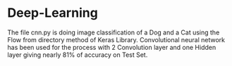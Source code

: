 # Deep-Learning

The file cnn.py is doing image classification of a Dog and a Cat using the Flow from directory method of Keras Library.
Convolutional neural network has been used for the process with 2 Convolution layer and one Hidden layer giving nearly 
81% of accuracy on Test Set. 
